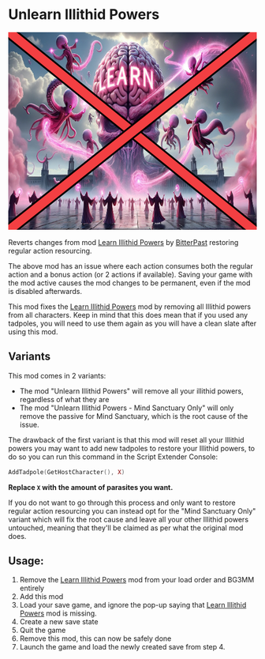 # Unlearn Illithid Powers

<img src="./assets/UnlearnIllithidPowersBanner.png" height="400px" />

Reverts changes from mod [Learn Illithid Powers](original-mod) by [BitterPast](https://next.nexusmods.com/profile/BitterPast/) restoring regular action resourcing.

The above mod has an issue where each action consumes both the regular action and a bonus action (or 2 actions if available). Saving your game with the mod active causes the mod changes to be permanent, even if the mod is disabled afterwards.

This mod fixes the [Learn Illithid Powers](original-mod) mod by removing all Illithid powers from all characters. Keep in mind that this does mean that if you used any tadpoles, you will need to use them again as you will have a clean slate after using this mod.

## Variants

This mod comes in 2 variants:

- The mod "Unlearn Illithid Powers" will remove all your illithid powers, regardless of what they are
- The mod "Unlearn Illithid Powers - Mind Sanctuary Only" will only remove the passive for Mind Sanctuary, which is the root cause of the issue.

The drawback of the first variant is that this mod will reset all your Illithid powers you may want to add new tadpoles to restore your Illithid powers, to do so you can run this command in the Script Extender Console:

```lua
AddTadpole(GetHostCharacter(), X)
```

**Replace `X` with the amount of parasites you want.**

If you do not want to go through this process and only want to restore regular action resourcing you can instead opt for the "Mind Sanctuary Only" variant which will fix the root cause and leave all your other Illithid powers untouched, meaning that they'll be claimed as per what the original mod does.

## Usage:

1. Remove the [Learn Illithid Powers](original-mod) mod from your load order and BG3MM entirely
1. Add this mod
1. Load your save game, and ignore the pop-up saying that [Learn Illithid Powers](original-mod) mod is missing.
1. Create a new save state
1. Quit the game
1. Remove this mod, this can now be safely done
1. Launch the game and load the newly created save from step 4.

[original-mod]: https://www.nexusmods.com/baldursgate3/mods/5606
